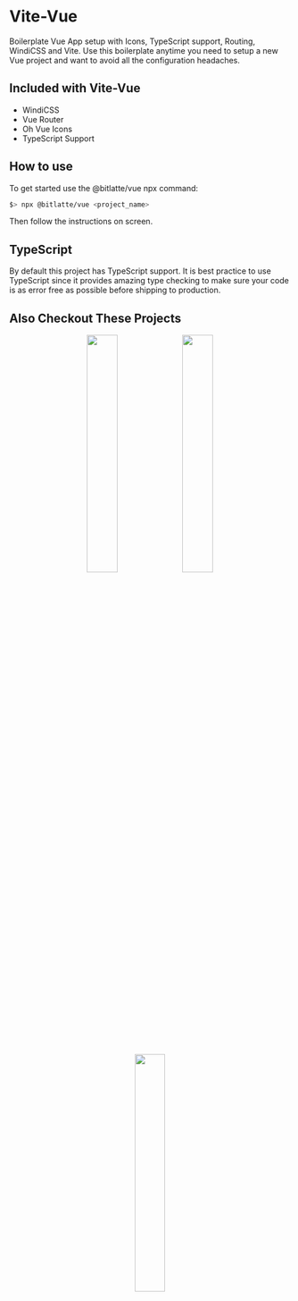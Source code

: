 # Vite-Vue
Boilerplate Vue App setup with Icons, TypeScript support, Routing,
WindiCSS and Vite. Use this boilerplate anytime you need to setup a
new Vue project and want to avoid all the configuration headaches.

## Included with Vite-Vue
- WindiCSS
- Vue Router
- Oh Vue Icons
- TypeScript Support

## How to use
To get started use the @bitlatte/vue npx command:

```sh
$> npx @bitlatte/vue <project_name>
```

Then follow the instructions on screen.

## TypeScript
By default this project has TypeScript support. It is best practice to
use TypeScript since it provides amazing type checking to make sure
your code is as error free as possible before shipping to production.

## Also Checkout These Projects
<div align="center">
  <img width='33%' src='https://github-readme-stats.vercel.app/api/pin/?username=Bitlatte&repo=create-react' />
  <img width='33%' src='https://github-readme-stats.vercel.app/api/pin/?username=Bitlatte&repo=create-svelte' />
  <img width='33%' src='https://github-readme-stats.vercel.app/api/pin/?username=Bitlatte&repo=create-rest' />
</div>

